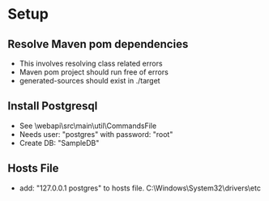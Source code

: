 # Setup

## Resolve Maven pom dependencies
- This involves resolving class related errors
- Maven pom project should run free of errors
- generated-sources should exist in ./target

## Install Postgresql

- See \webapi\src\main\util\CommandsFile
- Needs user: "postgres" with password: "root"
- Create DB: "SampleDB"

## Hosts File

- add: "127.0.0.1 postgres" to hosts file. C:\Windows\System32\drivers\etc

